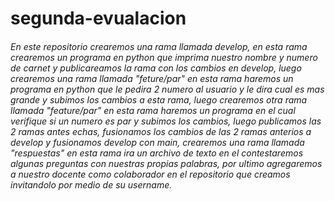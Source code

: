 # segunda-evualacion
###### En este repositorio crearemos una rama llamada develop, en esta rama crearemos un programa en python que imprima nuestro nombre y numero de carnet y publicareamos la rama con los cambios en develop, luego crearemos una rama llamada "feture/par" en esta rama haremos un programa en python que le pedira 2 numero al usuario y le dira cual es mas grande y subimos los cambios a esta rama, luego crearemos otra rama llamada "feature/par" en esta rama haremos un programa en el cual verifique si un numero es par y subimos los cambios, luego publicamos las 2 ramas antes echas, fusionamos los cambios de las 2 ramas anterios a develop y fusionamos develop con main, crearemos una rama llamada "respuestas" en esta rama ira un archivo de texto en el contestaremos algunas preguntas con nuestras propias palabras, por ultimo agregaremos a nuestro docente como colaborador en el repositorio que creamos invitandolo por medio de su username.
